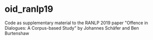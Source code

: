 # oid_ranlp19
Code as supplementary material to the RANLP 2019 paper "Offence in Dialogues: A Corpus-based Study" by Johannes Schäfer and Ben Burtenshaw
